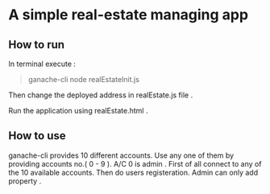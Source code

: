 # A simple real-estate managing app

## How to run

In terminal execute :

> ganache-cli
> node realEstateInit.js

Then change the deployed address in realEstate.js file .

Run the application using realEstate.html .

## How to use

ganache-cli provides 10 different accounts. Use any one of them by providing accounts no.( 0 - 9 ). A/C 0 is admin .
First of all connect to any of the 10 available accounts. Then do users registeration. Admin can only add property .  
